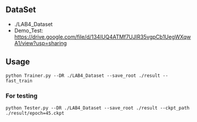 ## DataSet

- ./LAB4_Dataset
- Demo_Test: https://drive.google.com/file/d/134IUQ4ATMf7UJlR35vgpCb1UegWXqwA1/view?usp=sharing
## Usage
```
python Trainer.py --DR ./LAB4_Dataset --save_root ./result --fast_train
```
### For testing
```
python Tester.py --DR ./LAB4_Dataset --save_root ./result --ckpt_path ./result/epoch=45.ckpt
```